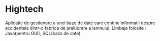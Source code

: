 # Hightech
Aplicatie de gestionare a unei baze de date care contine informatii despre accidentele dintr-o fabrica de prelucrare a lemnului.
Limbaje folosite : Java(pentru GUI), SQL(baza de date).
